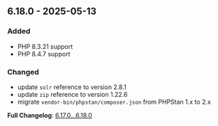 
## 6.18.0 - 2025-05-13

### Added

- PHP 8.3.21 support
- PHP 8.4.7 support

### Changed

- update `solr` reference to version 2.8.1
- update `zip` reference to version 1.22.6
- migrate `vendor-bin/phpstan/composer.json` from PHPStan 1.x to 2.x

**Full Changelog**: [6.17.0...6.18.0](https://github.com/llaville/php-compatinfo-db/compare/6.17.0...6.18.0)
